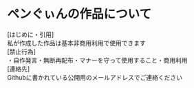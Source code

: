 # ペンぐぃんの作品について
[はじめに・引用]  
私が作成した作品は基本非商用利用で使用できます  
[禁止行為]  
・自作発言・無断再配布・マナーを守って使用すること・商用利用  
[連絡先]  
Githubに書かれている公開用のメールアドレスでご連絡ください
